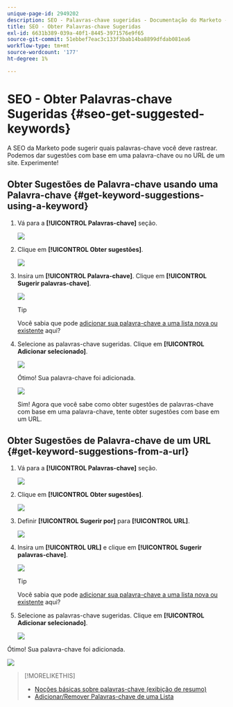 ```yaml
---
unique-page-id: 2949202
description: SEO - Palavras-chave sugeridas - Documentação do Marketo - Documentação do produto
title: SEO - Obter Palavras-chave Sugeridas
exl-id: 6631b389-039a-40f1-8445-3971576e9f65
source-git-commit: 51ebbef7eac3c133f3bab14ba8899dfdab081ea6
workflow-type: tm+mt
source-wordcount: '177'
ht-degree: 1%

---
```


# SEO - Obter Palavras-chave Sugeridas {#seo-get-suggested-keywords}

A SEO da Marketo pode sugerir quais palavras-chave você deve rastrear. Podemos dar sugestões com base em uma palavra-chave ou no URL de um site. Experimente!

## Obter Sugestões de Palavra-chave usando uma Palavra-chave {#get-keyword-suggestions-using-a-keyword}

1. Vá para a **[!UICONTROL Palavras-chave]** seção.

   ![](assets/image2014-9-18-10-3a51-3a41.png)

1. Clique em **[!UICONTROL Obter sugestões]**.

   ![](assets/image2014-9-18-10-3a52-3a42.png)

1. Insira um **[!UICONTROL Palavra-chave]**. Clique em **[!UICONTROL Sugerir palavras-chave]**.

   ![](assets/image2014-9-18-10-3a53-3a14.png)

   >[!TIP]
   >
   >Você sabia que pode  [adicionar sua palavra-chave a uma lista nova ou existente](/help/marketo/product-docs/additional-apps/seo/understanding-seo/seo-managing-lists.md) aqui?

1. Selecione as palavras-chave sugeridas. Clique em **[!UICONTROL Adicionar selecionado]**.

   ![](assets/image2014-9-18-10-3a54-3a12.png)

   Ótimo! Sua palavra-chave foi adicionada.

   ![](assets/image2014-9-18-10-3a54-3a16.png)

   Sim! Agora que você sabe como obter sugestões de palavras-chave com base em uma palavra-chave, tente obter sugestões com base em um URL.

## Obter Sugestões de Palavra-chave de um URL  {#get-keyword-suggestions-from-a-url}

1. Vá para a **[!UICONTROL Palavras-chave]** seção.

   ![](assets/image2014-9-18-10-3a54-3a26.png)

1. Clique em **[!UICONTROL Obter sugestões]**.

   ![](assets/image2014-9-18-11-3a4-3a43.png)

1. Definir **[!UICONTROL Sugerir por]** para **[!UICONTROL URL]**.

   ![](assets/image2014-9-18-11-3a4-3a52.png)

1. Insira um **[!UICONTROL URL]** e clique em **[!UICONTROL Sugerir palavras-chave]**.

   ![](assets/image2014-9-18-11-3a5-3a7.png)

   >[!TIP]
   >
   >Você sabia que pode [adicionar sua palavra-chave a uma lista nova ou existente](/help/marketo/product-docs/additional-apps/seo/understanding-seo/seo-managing-lists.md) aqui?

1. Selecione as palavras-chave sugeridas. Clique em **[!UICONTROL Adicionar selecionado]**.

   ![](assets/image2014-9-18-11-3a8-3a3.png)

Ótimo! Sua palavra-chave foi adicionada.

![](assets/image2014-9-18-11-3a8-3a25.png)

>[!MORELIKETHIS]
>
>* [Noções básicas sobre palavras-chave (exibição de resumo)](/help/marketo/product-docs/additional-apps/seo/keywords/seo-understanding-keywords.md)
>* [Adicionar/Remover Palavras-chave de uma Lista](/help/marketo/product-docs/additional-apps/seo/keywords/seo-add-remove-keywords-from-a-list.md)

